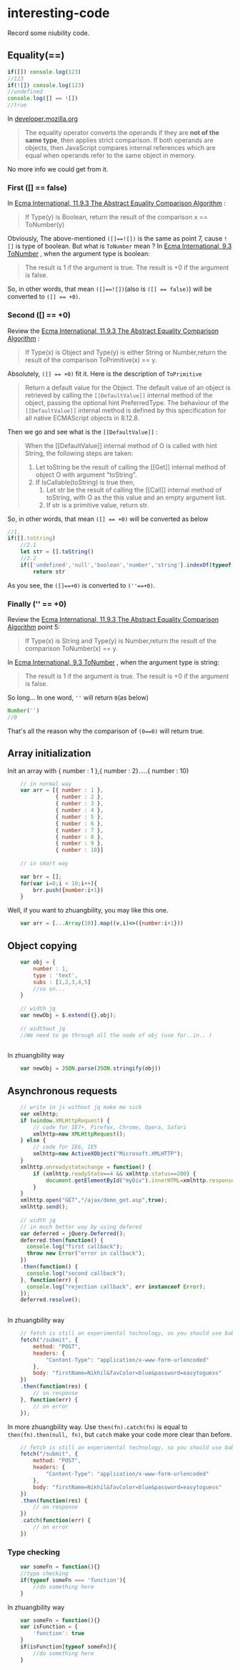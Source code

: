 # interesting-code
Record some niubility code.

## Equality(==)

```js
if([]) console.log(123)
//123
if(![]) console.log(123)
//undefined
console.log([] == ![])
//true
```
In [developer.mozilla.org](https://developer.mozilla.org/en-US/docs/Web/JavaScript/Reference/Operators/Comparison_Operators)
>The equality operator converts the operands if they are **not of the same type**, then applies strict comparison. If both operands are objects, then JavaScript compares internal references which are equal when operands refer to the same object in memory.

No more info we could get from it.
### First ([] == false)
In [Ecma International, 11.9.3 The Abstract Equality Comparison Algorithm](http://www.ecma-international.org/ecma-262/5.1/#sec-11.9.3) :
>If Type(y) is Boolean, return the result of the comparison x == ToNumber(y)

Obviously, The above-mentioned `([]==![])` is the same as point 7, cause `![]` is type of boolean. But what is `ToNumber` mean ? In [Ecma International, 9.3 ToNumber](http://www.ecma-international.org/ecma-262/5.1/#sec-9.3) , when the argument type is boolean:
> The result is 1 if the argument is true. The result is +0 if the argument is false.

So, in other words, that mean `([]==![])`(also is `([] == false)`) will be converted to `([] == +0)`. 

### Second ([] == +0)
Review the [Ecma International, 11.9.3 The Abstract Equality Comparison Algorithm](http://www.ecma-international.org/ecma-262/5.1/#sec-11.9.3) :

>If Type(x) is Object and Type(y) is either String or Number,return the result of the comparison ToPrimitive(x) == y.

Absolutely, `([] == +0)` fit it. Here is the description of `ToPrimitive`

>Return a default value for the Object. The default value of an object is retrieved by calling the `[[DefaultValue]]` internal method of the object, passing the optional hint PreferredType. The behaviour of the `[[DefaultValue]]` internal method is defined by this specification for all native ECMAScript objects in 8.12.8.

Then we go and see what is the `[[DefaultValue]]` :
> When the [[DefaultValue]] internal method of O is called with hint String, the following steps are taken:
> 1. Let toString be the result of calling the [[Get]] internal method of object O with argument "toString".
> 2. If IsCallable(toString) is true then,
>    1. Let str be the result of calling the [[Call]] internal method of toString, with O as the this value and an empty argument list.
>    2. If str is a primitive value, return str.

So, in other words, that mean `([] == +0)` will be converted as below
```js
//1.
if([].toString)
    //2.1
    let str = [].toString()
    //2.2
    if(['undefined','null','boolean','number','string'].indexOf(typeof str) > -1)
        return str
``` 
As you see, the `([]==+0)` is converted to `(''==+0)`. 
### Finally ('' == +0)
Review the [Ecma International, 11.9.3 The Abstract Equality Comparison Algorithm](http://www.ecma-international.org/ecma-262/5.1/#sec-11.9.3) point 5:
>If Type(x) is String and Type(y) is Number,return the result of the comparison ToNumber(x) == y.

In [Ecma International, 9.3 ToNumber](http://www.ecma-international.org/ecma-262/5.1/#sec-9.3) , when the argument type is string:
> The result is 1 if the argument is true. The result is +0 if the argument is false.

So long... In one word, `''` will return `0`(as below)
```js
Number('')
//0
```
That's all the reason why the comparison of `(0==0)` will return true.
## Array initialization

Init an array with { number : 1 },{ number : 2}.....{ number : 10}
```js 
    // in normal way
    var arr = [{ number : 1 },
               { number : 2 },
               { number : 3 },
               { number : 4 },
               { number : 5 },
               { number : 6 },
               { number : 7 },
               { number : 8 },
               { number : 9 },
               { number : 10}]
    
    // in smart way
    
    var brr = [];
    for(var i=0;i < 10;i++){
        brr.push({number:i+1})
    }
```
Well, if you want to zhuangbility, you may like this one.
```js
    var arr = [...Array(10)].map((v,i)=>({number:i+1}))
```

## Object copying

```js
    var obj = { 
        number : 1, 
        type : 'text', 
        subs : [1,2,3,4,5]
        //so on...
    } 
    
    // width jq
    var newObj = $.extend({},obj);
    
    // widthout jq
    //We need to go through all the node of obj (use for..in.. )
    
```

In zhuangbility way

```js
    var newObj = JSON.parse(JSON.stringify(obj))
```

## Asynchronous requests

```js
	// write in js without jq make me sick
	var xmlhttp;
	if (window.XMLHttpRequest) {
		// code for IE7+, Firefox, Chrome, Opera, Safari
		xmlhttp=new XMLHttpRequest();
	} else {
		// code for IE6, IE5
		xmlhttp=new ActiveXObject("Microsoft.XMLHTTP");
	}
	xmlhttp.onreadystatechange = function() {
		if (xmlhttp.readyState==4 && xmlhttp.status==200) {
			document.getElementById("myDiv").innerHTML=xmlhttp.responseText;
		}
	}
	xmlhttp.open("GET","/ajax/demo_get.asp",true);
	xmlhttp.send();
    
	// width jq 
	// in much better way by using defered
	var deferred = jQuery.Deferred();
	deferred.then(function() {
	  console.log("first callback");
	  throw new Error("error in callback");
	})
	.then(function() {
	  console.log("second callback");
	}, function(err) {
	  console.log("rejection callback", err instanceof Error);
	});
	deferred.resolve();
    
```

In zhuangbility way

```js
	// fetch is still an experimental technology, so you should use babel first
	fetch("/submit", {
		method: "POST",
		headers: {
			"Content-Type": "application/x-www-form-urlencoded"
		},
		body: "firstName=Nikhil&favColor=blue&password=easytoguess"
	})
	.then(function(res) {
		// on response
	}, function(err) {
		// on error
	});

```

In more zhuangbility way. Use `then(fn).catch(fn)` is equal to `then(fn).then(null, fn)`, but `catch` make your code more clear than before.

```js
	// fetch is still an experimental technology, so you should use babel first
	fetch("/submit", {
		method: "POST",
		headers: {
			"Content-Type": "application/x-www-form-urlencoded"
		},
		body: "firstName=Nikhil&favColor=blue&password=easytoguess"
	})
	.then(function(res) {
		// on response
	})
	.catch(function(err) {
		// on error
	})
```
### Type checking

```js
	var someFn = function(){}
	//type checking
	if(typeof someFn === 'function'){
		//do something here
	}

```

In zhuangbility way

```js
	var someFn = function(){}
	var isFunction = {
		'function': true
	}
	if(isFunction[typeof someFn]){
		//do something here
	}
```